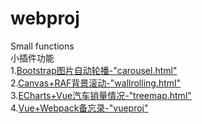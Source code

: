 # webproj
Small functions<br>
小插件功能<br>
1.[Bootstrap图片自动轮播-"carousel.html"](http://47.97.223.173:8080/webproj/carousel.html)<br>
2.[Canvas+RAF背景滚动-"wallrolling.html"](http://47.97.223.173:8080/webproj/wallrolling.html)<br>
3.[ECharts+Vue汽车销量情况-"treemap.html"](http://47.97.223.173:8080/webproj/treemap.html)<br>
4.[Vue+Webpack备忘录-"vueproj"](http://47.97.223.173:5001)<br>
